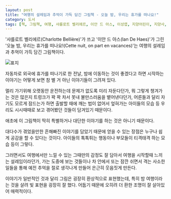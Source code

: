 ```yaml
---
layout: post
title: "여행의 설레임과 추억이 가득 담긴 그림책 - 오늘 밤, 우리는 휴가를 떠나요!"
category: 도서
tags: [책, 그림책, 여행, 샤를로트 벨리에르, 이안 드 아스, 이성엽, 지양어린이, 지양사, 키드북, 서평]
---
```


'샤를로트 벨리에르(Charlotte Bellière)'가 쓰고
'이안 드 아스(Ian De Haes)'가 그린
'오늘 밤, 우리는 휴가를 떠나요!(Cette nuit, on part en vacances)'는
여행의 설레임과 추억이 가득 담긴 그림책이다.

![표지](https://images2.imgbox.com/dd/83/mGLAvrbX_o.jpg)

자동차로 외국에 휴가를 떠나기로 한 전날,
밤에 이동하는 것이 좋겠다고 하면 시작하는 이야기는
어떻게 보면 참 별 거 아닌 이야기들이 그려져 있다.

멀리 가기위해 오랫동안 운전하는데 문제가 없도록 미리 자둔다던가,
뭐 그렇게 챙겨가는 것은 많은지 트렁크가 꽉 꽉 차서 못내 불만스러움을 뱉어낸다던가,
어른들과 달리 자기도 모르게 잠드는가 하면
출발할 때에 깨는 법이 없어서 엎혀가는 아이들의 모습 등
우리도 시시때때로 보고 겪어봤던 것들이 담겨있기 때문이다.

애초에 이 그림책이 딱히 특별하거나 대단한 이야기를 하는 것은 아니기 때문이다.

대다수가 겪었을만한 흔해빠진 이야기를 담았기 때문에 얻을 수 있는 장점은
누구나 쉽게 공감을 할 수 있다는 것이다.
아이들의 톡톡튀는 행동이나 부모들이 티격태격 하는 모습 등이 그렇다.

그러면서도 여행에서만 느낄 수 있는 그때만의 감정도 잘 담아서
여행을 시작할때 느끼는 설레임이라던가,
가는 도중에 보는 것들이나 차 안에서 또는 잠깐 쉬면서 격는 사소한 일들을 통해
예전 추억을 절로 생각나게 만들어
은근히 웃음짓게 만든다.

이야기가 일반적인 것과 달리 그림은 굉장히 환상적으로 표현했는데,
특히 밤 여행이라는 것을 살려 빛 표현을 굉장히 잘 했다.
어둡기 때문에 오히려 더 환한 조명이 잘 살아있어 매력적이다.
